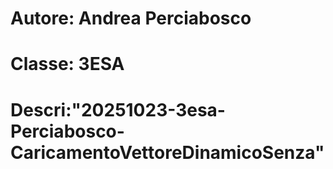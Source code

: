 # Autore: Andrea Perciabosco
# Classe: 3ESA
# Descri:"20251023-3esa-Perciabosco-CaricamentoVettoreDinamicoSenza"
